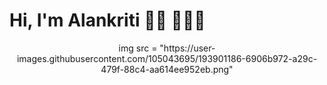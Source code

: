 # Hi, I'm Alankriti 👋🏻 👩🏻‍💻
<p align="center">
img src = "https://user-images.githubusercontent.com/105043695/193901186-6906b972-a29c-479f-88c4-aa614ee952eb.png"
</p>

<!--
**AlankritiKalsi-23/AlankritiKalsi-23** is a ✨ _special_ ✨ repository because its `README.md` (this file) appears on your GitHub profile.

Here are some ideas to get you started:

- 🔭 I’m currently working on ...
- 🌱 I’m currently learning ...
- 👯 I’m looking to collaborate on ...
- 🤔 I’m looking for help with ...
- 💬 Ask me about ...
- 📫 How to reach me: ...
- 😄 Pronouns: ...
- ⚡ Fun fact: ...
-->
